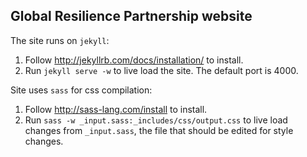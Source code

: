 Global Resilience Partnership website
---

The site runs on `jekyll`:

1. Follow http://jekyllrb.com/docs/installation/ to install.
2. Run `jekyll serve -w` to live load the site. The default port is 4000.

Site uses `sass` for css compilation:

1. Follow http://sass-lang.com/install to install.
2. Run `sass -w _input.sass:_includes/css/output.css` to live load changes from `_input.sass`, the file that should be edited for style changes.